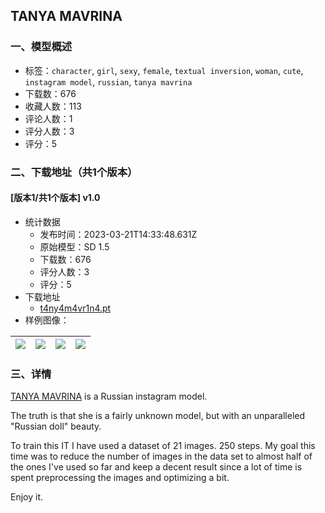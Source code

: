 ## TANYA MAVRINA
### 一、模型概述

- 标签：`character`, `girl`, `sexy`, `female`, `textual inversion`, `woman`, `cute`, `instagram model`, `russian`, `tanya mavrina`
- 下载数：676
- 收藏人数：113
- 评论人数：1
- 评分人数：3
- 评分：5

### 二、下载地址（共1个版本）

#### [版本1/共1个版本] v1.0

- 统计数据
  - 发布时间：2023-03-21T14:33:48.631Z
  - 原始模型：SD 1.5
  - 下载数：676
  - 评分人数：3
  - 评分：5
- 下载地址
  - [t4ny4m4vr1n4.pt](https://civitai.com/api/download/models/26426)
- 样例图像：

| <img src="https://image.civitai.com/xG1nkqKTMzGDvpLrqFT7WA/58ba1072-63e0-47da-0b35-73ccf3437e00/width=450/291176.jpeg" /> | <img src="https://image.civitai.com/xG1nkqKTMzGDvpLrqFT7WA/17fd39ef-4e9d-4aa6-33f8-7bdb06e0cd00/width=450/291185.jpeg" /> | <img src="https://image.civitai.com/xG1nkqKTMzGDvpLrqFT7WA/229a3b40-045d-469f-e7ab-f0af99071500/width=450/291184.jpeg" /> | <img src="https://image.civitai.com/xG1nkqKTMzGDvpLrqFT7WA/e181bff6-f3bd-45f7-81c4-aad6a26e6300/width=450/291183.jpeg" /> |
| ---- | ---- | ---- | ---- |


### 三、详情
<p><a rel="ugc" href="https://www.instagram.com/tanya.mavrina">TANYA MAVRINA</a> is a Russian instagram model.</p><p>The truth is that she is a fairly unknown model, but with an unparalleled "Russian doll" beauty.</p><p>To train this IT I have used a dataset of 21 images. 250 steps.  My goal this time was to reduce the number of images in the data set to almost half of the ones I've used so far and keep a decent result since a lot of time is spent preprocessing the images and optimizing a bit.</p><p>Enjoy it.</p><p></p>